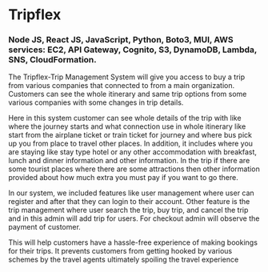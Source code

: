 # Tripflex
### Node JS, React JS, JavaScript, Python, Boto3, MUI, AWS services: EC2, API Gateway, Cognito, S3, DynamoDB, Lambda, SNS, CloudFormation.

The Tripflex-Trip Management System will give you access to buy a trip from various companies that connected to from a main organization. Customers can see the whole itinerary and same trip options from some various companies with some changes in trip details.

Here in this system customer can see whole details of the trip with like where the journey starts and what connection use in whole itinerary like start from the airplane ticket or train ticket for journey and where bus pick up you from place to travel other places. In addition, it includes where you are staying like stay type hotel or any other accommodation with breakfast, lunch and dinner information and other information. In the trip if there are some tourist places where there are some attractions then other information provided about how much extra you must pay if you want to go there.

In our system, we included features like user management where user can register and after that they can login to their account. Other feature is the trip management where user search the trip, buy trip, and cancel the trip and in this admin will add trip for users. For checkout admin will observe the payment of customer.

This will help customers have a hassle-free experience of making bookings for their trips. It prevents customers from getting hooked by various schemes by the travel agents ultimately spoiling the travel experience
